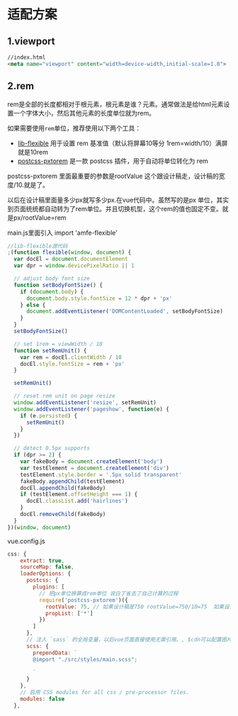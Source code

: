 # 适配方案

## 1.viewport

```html
//index.html
<meta name="viewport" content="width=device-width,initial-scale=1.0">

```



## 2.rem

rem是全部的长度都相对于根元素，根元素是谁？<html>元素。通常做法是给html元素设置一个字体大小，然后其他元素的长度单位就为rem。

如果需要使用`rem`单位，推荐使用以下两个工具：

- [lib-flexible](https://github.com/amfe/lib-flexible) 用于设置 rem 基准值（默认将屏幕10等分 1rem=width/10）满屏就是10rem
- [postcss-pxtorem](https://github.com/cuth/postcss-pxtorem) 是一款 postcss 插件，用于自动将单位转化为 rem

postcss-pxtorem 里面最重要的参数是rootValue  这个跟设计稿走，设计稿的宽度/10.就是了。

以后在设计稿里面量多少px就写多少px.在vue代码中。虽然写的是px 单位，其实到页面统统都自动转为了rem单位。并且切换机型，这个rem的值也固定不变。就是px/rootValue=rem

main.js里面引入 import 'amfe-flexible'

```js
//lib-flexible源代码
;(function flexible(window, document) {
  var docEl = document.documentElement
  var dpr = window.devicePixelRatio || 1

  // adjust body font size
  function setBodyFontSize() {
    if (document.body) {
      document.body.style.fontSize = 12 * dpr + 'px'
    } else {
      document.addEventListener('DOMContentLoaded', setBodyFontSize)
    }
  }
  setBodyFontSize()

  // set 1rem = viewWidth / 10
  function setRemUnit() {
    var rem = docEl.clientWidth / 10
    docEl.style.fontSize = rem + 'px'
  }

  setRemUnit()

  // reset rem unit on page resize
  window.addEventListener('resize', setRemUnit)
  window.addEventListener('pageshow', function(e) {
    if (e.persisted) {
      setRemUnit()
    }
  })

  // detect 0.5px supports
  if (dpr >= 2) {
    var fakeBody = document.createElement('body')
    var testElement = document.createElement('div')
    testElement.style.border = '.5px solid transparent'
    fakeBody.appendChild(testElement)
    docEl.appendChild(fakeBody)
    if (testElement.offsetHeight === 1) {
      docEl.classList.add('hairlines')
    }
    docEl.removeChild(fakeBody)
  }
})(window, document)

```



vue.config.js

```js
css: {
    extract: true,
    sourceMap: false,
    loaderOptions: {
      postcss: {
        plugins: [
          // 把px单位换算成rem单位 说白了省去了自己计算的过程
          require('postcss-pxtorem')({
            rootValue: 75, // 如果设计稿是750 rootValue=750/10=75  如果设计稿子是375 rootValue=375/10=37.5
            propList: ['*']
          })
        ]
      },
      // 注入 `sass` 的全局变量，以后vue页面直接使用无需引用。, $cdn可以配置图片cdn
      scss: {
        prependData: `
        @import "./src/styles/main.scss";
     
        `
      }
    },
    // 启用 CSS modules for all css / pre-processor files.
    modules: false
  },

```

